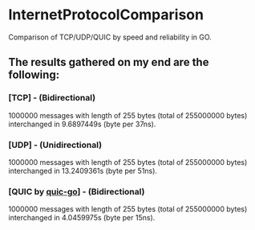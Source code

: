 # InternetProtocolComparison
Comparison of TCP/UDP/QUIC by speed and reliability in GO.

## The results gathered on my end are the following:

### [TCP] - (Bidirectional)
1000000 messages with length of 255 bytes (total of 255000000 bytes) interchanged in 9.6897449s (byte per 37ns).

### [UDP] - (Unidirectional)
1000000 messages with length of 255 bytes (total of 255000000 bytes) interchanged in 13.2409361s (byte per 51ns).

### [QUIC by [quic-go](https://pkg.go.dev/github.com/quic-go/quic-go)] - (Bidirectional)
1000000 messages with length of 255 bytes (total of 255000000 bytes) interchanged in 4.0459975s (byte per 15ns).
